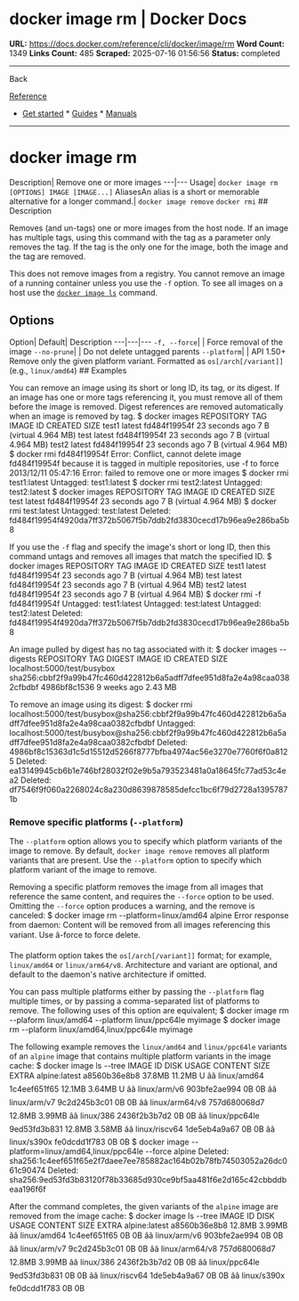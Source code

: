 # docker image rm | Docker Docs

**URL:** https://docs.docker.com/reference/cli/docker/image/rm
**Word Count:** 1349
**Links Count:** 485
**Scraped:** 2025-07-16 01:56:56
**Status:** completed

---

Back

[Reference](https://docs.docker.com/reference/)

  * [Get started](https://docs.docker.com/get-started/)   * [Guides](https://docs.docker.com/guides/)   * [Manuals](https://docs.docker.com/manuals/)

* * *

# docker image rm

Description| Remove one or more images   ---|---   Usage| `docker image rm [OPTIONS] IMAGE [IMAGE...]`   AliasesAn alias is a short or memorable alternative for a longer command.| `docker image remove` `docker rmi`      ## Description

Removes \(and un-tags\) one or more images from the host node. If an image has multiple tags, using this command with the tag as a parameter only removes the tag. If the tag is the only one for the image, both the image and the tag are removed.

This does not remove images from a registry. You cannot remove an image of a running container unless you use the `-f` option. To see all images on a host use the [`docker image ls`](https://docs.docker.com/reference/cli/docker/image/ls/) command.

## Options

Option| Default| Description   ---|---|---   `-f, --force`| | Force removal of the image   `--no-prune`| | Do not delete untagged parents   `--platform`| | API 1.50+ Remove only the given platform variant. Formatted as `os[/arch[/variant]]` \(e.g., `linux/amd64`\)         ## Examples

You can remove an image using its short or long ID, its tag, or its digest. If an image has one or more tags referencing it, you must remove all of them before the image is removed. Digest references are removed automatically when an image is removed by tag.               $ docker images          REPOSITORY                TAG                 IMAGE ID            CREATED             SIZE     test1                     latest              fd484f19954f        23 seconds ago      7 B (virtual 4.964 MB)     test                      latest              fd484f19954f        23 seconds ago      7 B (virtual 4.964 MB)     test2                     latest              fd484f19954f        23 seconds ago      7 B (virtual 4.964 MB)          $ docker rmi fd484f19954f          Error: Conflict, cannot delete image fd484f19954f because it is tagged in multiple repositories, use -f to force     2013/12/11 05:47:16 Error: failed to remove one or more images          $ docker rmi test1:latest          Untagged: test1:latest          $ docker rmi test2:latest          Untagged: test2:latest               $ docker images          REPOSITORY                TAG                 IMAGE ID            CREATED             SIZE     test                      latest              fd484f19954f        23 seconds ago      7 B (virtual 4.964 MB)          $ docker rmi test:latest          Untagged: test:latest     Deleted: fd484f19954f4920da7ff372b5067f5b7ddb2fd3830cecd17b96ea9e286ba5b8     

If you use the `-f` flag and specify the image's short or long ID, then this command untags and removes all images that match the specified ID.               $ docker images          REPOSITORY                TAG                 IMAGE ID            CREATED             SIZE     test1                     latest              fd484f19954f        23 seconds ago      7 B (virtual 4.964 MB)     test                      latest              fd484f19954f        23 seconds ago      7 B (virtual 4.964 MB)     test2                     latest              fd484f19954f        23 seconds ago      7 B (virtual 4.964 MB)          $ docker rmi -f fd484f19954f          Untagged: test1:latest     Untagged: test:latest     Untagged: test2:latest     Deleted: fd484f19954f4920da7ff372b5067f5b7ddb2fd3830cecd17b96ea9e286ba5b8     

An image pulled by digest has no tag associated with it:               $ docker images --digests          REPOSITORY                     TAG       DIGEST                                                                    IMAGE ID        CREATED         SIZE     localhost:5000/test/busybox    <none>    sha256:cbbf2f9a99b47fc460d422812b6a5adff7dfee951d8fa2e4a98caa0382cfbdbf   4986bf8c1536    9 weeks ago     2.43 MB     

To remove an image using its digest:               $ docker rmi localhost:5000/test/busybox@sha256:cbbf2f9a99b47fc460d422812b6a5adff7dfee951d8fa2e4a98caa0382cfbdbf     Untagged: localhost:5000/test/busybox@sha256:cbbf2f9a99b47fc460d422812b6a5adff7dfee951d8fa2e4a98caa0382cfbdbf     Deleted: 4986bf8c15363d1c5d15512d5266f8777bfba4974ac56e3270e7760f6f0a8125     Deleted: ea13149945cb6b1e746bf28032f02e9b5a793523481a0a18645fc77ad53c4ea2     Deleted: df7546f9f060a2268024c8a230d8639878585defcc1bc6f79d2728a13957871b     

### Remove specific platforms \(`--platform`\)

The `--platform` option allows you to specify which platform variants of the image to remove. By default, `docker image remove` removes all platform variants that are present. Use the `--platform` option to specify which platform variant of the image to remove.

Removing a specific platform removes the image from all images that reference the same content, and requires the `--force` option to be used. Omitting the `--force` option produces a warning, and the remove is canceled:               $ docker image rm --platform=linux/amd64 alpine     Error response from daemon: Content will be removed from all images referencing this variant. Use â-force to force delete.     

The platform option takes the `os[/arch[/variant]]` format; for example, `linux/amd64` or `linux/arm64/v8`. Architecture and variant are optional, and default to the daemon's native architecture if omitted.

You can pass multiple platforms either by passing the `--platform` flag multiple times, or by passing a comma-separated list of platforms to remove. The following uses of this option are equivalent;               $ docker image rm --plaform linux/amd64 --platform linux/ppc64le myimage     $ docker image rm --plaform linux/amd64,linux/ppc64le myimage     

The following example removes the `linux/amd64` and `linux/ppc64le` variants of an `alpine` image that contains multiple platform variants in the image cache:               $ docker image ls --tree          IMAGE                   ID             DISK USAGE   CONTENT SIZE   EXTRA     alpine:latest           a8560b36e8b8       37.8MB         11.2MB    U     ââ linux/amd64          1c4eef651f65       12.1MB         3.64MB    U     ââ linux/arm/v6         903bfe2ae994           0B             0B     ââ linux/arm/v7         9c2d245b3c01           0B             0B     ââ linux/arm64/v8       757d680068d7       12.8MB         3.99MB     ââ linux/386            2436f2b3b7d2           0B             0B     ââ linux/ppc64le        9ed53fd3b831       12.8MB         3.58MB     ââ linux/riscv64        1de5eb4a9a67           0B             0B     ââ linux/s390x          fe0dcdd1f783           0B             0B          $ docker image --platform=linux/amd64,linux/ppc64le --force alpine     Deleted: sha256:1c4eef651f65e2f7daee7ee785882ac164b02b78fb74503052a26dc061c90474     Deleted: sha256:9ed53fd3b83120f78b33685d930ce9bf5aa481f6e2d165c42cbbddbeaa196f6f     

After the command completes, the given variants of the `alpine` image are removed from the image cache:               $ docker image ls --tree          IMAGE                   ID             DISK USAGE   CONTENT SIZE   EXTRA     alpine:latest           a8560b36e8b8       12.8MB         3.99MB     ââ linux/amd64          1c4eef651f65           0B             0B     ââ linux/arm/v6         903bfe2ae994           0B             0B     ââ linux/arm/v7         9c2d245b3c01           0B             0B     ââ linux/arm64/v8       757d680068d7       12.8MB         3.99MB     ââ linux/386            2436f2b3b7d2           0B             0B     ââ linux/ppc64le        9ed53fd3b831           0B             0B     ââ linux/riscv64        1de5eb4a9a67           0B             0B     ââ linux/s390x          fe0dcdd1f783           0B             0B
